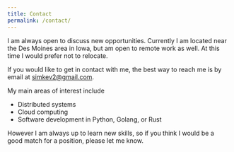 ```yaml
---
title: Contact
permalink: /contact/
---
```


I am always open to discuss new opportunities. Currently I am located near the Des Moines area in
Iowa, but am open to remote work as well. At this time I would prefer not to relocate.

If you would like to get in contact with me, the best way to reach me is by email at
[simkev2@gmail.com](mailto:simkev2@gmail.com).

My main areas of interest include
  - Distributed systems
  - Cloud computing
  - Software development in Python, Golang, or Rust

However I am always up to learn new skills, so if you think I would be a good match for a position,
please let me know.

